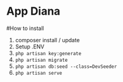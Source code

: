 # App Diana

#How to install 
1. composer install / update
2. Setup .ENV
3. ```php artisan key:generate```
4. ```php artisan migrate```
5. ```php artisan db:seed --class=DevSeeder```
6. ```php artisan serve```

